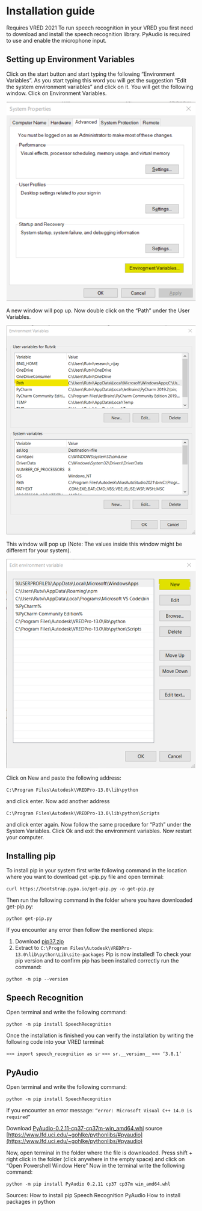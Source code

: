 # Installation guide

Requires VRED 2021
To run speech recognition in your VRED you first need to download and install the speech recognition library. 
PyAudio is required to use and enable the microphone input.

## Setting up Environment Variables 
Click on the start button and start typing the following “Environment Variables”. As you start typing this word you will get the suggestion “Edit the system environment variables” and click on it. 
You will get the following window.
Click on Environment Variables.

![](images/X_System_Properties.png)

A new window will pop up. Now double click on the “Path” under the User Variables. 

![](images/X_Env_Variables.png)

This window will pop up (Note: The values inside this window might be different for your system). 


![](images/X_Edit_Env_Variables.png)

Click on New and paste the following address:

`C:\Program Files\Autodesk\VREDPro-13.0\lib\python`

and click enter. Now add another address 

`C:\Program Files\Autodesk\VREDPro-13.0\lib\python\Scripts` 

and click enter again. Now follow the same procedure for “Path” under the System Variables. 
Click Ok and exit the environment variables. Now restart your computer. 


## Installing pip

To install pip in your system first write following command in the location where you want to download get -pip.py file and open terminal:

`curl https://bootstrap.pypa.io/get-pip.py -o get-pip.py`

Then run the following command in the folder where you have downloaded get-pip.py:

`python get-pip.py`




If you encounter any error then follow the mentioned steps:
1. Download [pip37.zip](pip37.zip)
2. Extract to `C:\Program Files\Autodesk\VREDPro-13.0\lib\python\Lib\site-packages`
Pip is now installed!
To check your pip version and to confirm pip has been installed correctly run the command:

`python -m pip --version`


## Speech Recognition

Open terminal and write the following command:

`python -m pip install SpeechRecognition`

Once the installation is finished you can verify the installation by writing the following code into your VRED terminal:

`>>> import speech_recognition as sr`
`>>> sr.__version__`
`>>> ‘3.8.1’`

## PyAudio

Open terminal and write the following command:

`python -m pip install SpeechRecognition`

If you encounter an error message: 
`“error: Microsoft Visual C++ 14.0 is required”`

Download [PyAudio-0.2.11-cp37-cp37m-win_amd64.whl](PyAudio-0.2.11-cp37-cp37m-win_amd64.whl) source [https://www.lfd.uci.edu/~gohlke/pythonlibs/#pyaudio](https://www.lfd.uci.edu/~gohlke/pythonlibs/#pyaudio)

Now, open terminal in the folder where the file is downloaded.
Press shift + right click in the folder (click anywhere in the empty space) and click on “Open Powershell Window Here”
Now in the terminal write the following command:

`python -m pip install PyAudio 0.2.11 cp37 cp37m win_amd64.whl`

Sources: 
How to install pip[](https://pip.pypa.io/en/stable/installing/)
Speech Recognition [](https://pypi.org/project/SpeechRecognition/#description)
PyAudio [](https://pypi.org/project/PyAudio/#files)
How to install packages in python [](https://packaging.python.org/tutorials/installing-packages/)
